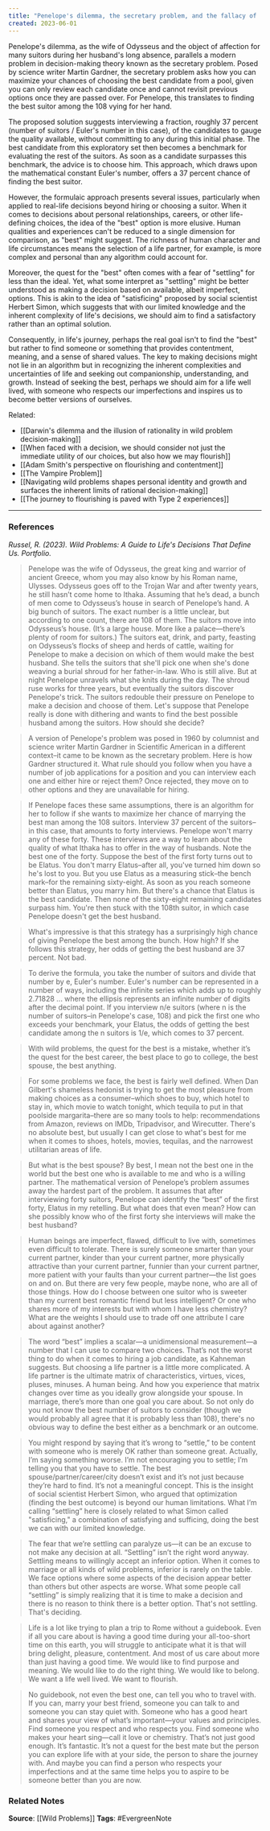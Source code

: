 ```yaml
---
title: "Penelope's dilemma, the secretary problem, and the fallacy of 'best' in human relationships"
created: 2023-06-01
---
```


Penelope's dilemma, as the wife of Odysseus and the object of affection for many suitors during her husband's long absence, parallels a modern problem in decision-making theory known as the secretary problem. Posed by science writer Martin Gardner, the secretary problem asks how you can maximize your chances of choosing the best candidate from a pool, given you can only review each candidate once and cannot revisit previous options once they are passed over. For Penelope, this translates to finding the best suitor among the 108 vying for her hand.

The proposed solution suggests interviewing a fraction, roughly 37 percent (number of suitors / Euler's number in this case), of the candidates to gauge the quality available, without committing to any during this initial phase. The best candidate from this exploratory set then becomes a benchmark for evaluating the rest of the suitors. As soon as a candidate surpasses this benchmark, the advice is to choose him. This approach, which draws upon the mathematical constant Euler's number, offers a 37 percent chance of finding the best suitor.

However, the formulaic approach presents several issues, particularly when applied to real-life decisions beyond hiring or choosing a suitor. When it comes to decisions about personal relationships, careers, or other life-defining choices, the idea of the "best" option is more elusive. Human qualities and experiences can't be reduced to a single dimension for comparison, as "best" might suggest. The richness of human character and life circumstances means the selection of a life partner, for example, is more complex and personal than any algorithm could account for.

Moreover, the quest for the "best" often comes with a fear of "settling" for less than the ideal. Yet, what some interpret as "settling" might be better understood as making a decision based on available, albeit imperfect, options. This is akin to the idea of "satisficing" proposed by social scientist Herbert Simon, which suggests that with our limited knowledge and the inherent complexity of life's decisions, we should aim to find a satisfactory rather than an optimal solution.

Consequently, in life's journey, perhaps the real goal isn't to find the "best" but rather to find someone or something that provides contentment, meaning, and a sense of shared values. The key to making decisions might not lie in an algorithm but in recognizing the inherent complexities and uncertainties of life and seeking out companionship, understanding, and growth. Instead of seeking the best, perhaps we should aim for a life well lived, with someone who respects our imperfections and inspires us to become better versions of ourselves.

Related:
- [[Darwin's dilemma and the illusion of rationality in wild problem decision-making]]
- [[When faced with a decision, we should consider not just the immediate utility of our choices, but also how we may flourish]]
- [[Adam Smith's perspective on flourishing and contentment]]
- [[The Vampire Problem]]
- [[Navigating wild problems shapes personal identity and growth and surfaces the inherent limits of rational decision-making]]
- [[The journey to flourishing is paved with Type 2 experiences]]

--- 
### References

*Russel, R. (2023). Wild Problems: A Guide to Life's Decisions That Define Us. Portfolio.*

> Penelope was the wife of Odysseus, the great king and warrior of ancient Greece, whom you may also know by his Roman name, Ulysses. Odysseus goes off to the Trojan War and after twenty years, he still hasn’t come home to Ithaka. Assuming that he’s dead, a bunch of men come to Odysseus’s house in search of Penelope’s hand. A big bunch of suitors. The exact number is a little unclear, but according to one count, there are 108 of them. The suitors move into Odysseus’s house. (It’s a large house. More like a palace—there’s plenty of room for suitors.) The suitors eat, drink, and party, feasting on Odysseus’s flocks of sheep and herds of cattle, waiting for Penelope to make a decision on which of them would make the best husband. She tells the suitors that she'll pick one when she's done weaving a burial shroud for her father-in-law. Who is still alive. But at night Penelope unravels what she knits during the day. The shroud ruse works for three years, but eventually the suitors discover Penelope's trick. The suitors redouble their pressure on Penelope to make a decision and choose of them. Let's suppose that Penelope really is done with dithering and wants to find the best possible husband among the suitors. How should she decide?

> A version of Penelope's problem was posed in 1960 by columnist and science writer Martin Gardner in Scientific American in a different context–it came to be known as the secretary problem. Here is how Gardner structured it. What rule should you follow when you have a number of job applications for a position and you can interview each one and either hire or reject them? Once rejected, they move on to other options and they are unavailable for hiring. 

 > If Penelope faces these same assumptions, there is an algorithm for her to follow if she wants to maximize her chance of marrying the best man among the 108 suitors. Interview 37 percent of the suitors–in this case, that amounts to forty interviews. Penelope won't marry any of these forty. These interviews are a way to learn about the quality of what Ithaka has to offer in the way of husbands. Note the best one of the forty. Suppose the best of the first forty turns out to be Elatus. You don't marry Elatus–after all, you've turned him down so he's lost to you. But you use Elatus as a measuring stick–the bench mark–for the remaining sixty-eight. As soon as you reach someone better than Elatus, you marry him. But there's a chance that Elatus is the best candidate. Then none of the sixty-eight remaining candidates surpass him. You're then stuck with the 108th suitor, in which case Penelope doesn't get the best husband. 
 
> What's impressive is that this strategy has a surprisingly high chance of giving Penelope the best among the bunch. How high? If she follows this strategy, her odds of getting the best husband are 37 percent. Not bad. 

> To derive the formula, you take the number of suitors and divide that number by e, Euler's number. Euler's number can be represented in a number of ways, including the infinite series which adds up to roughly 2.71828 ... where the ellipsis represents an infinite number of digits after the decimal point. If you interview n/e suitors (where n is the number of suitors–in Penelope's case, 108) and pick the first one who exceeds your benchmark, your Elatus, the odds of getting the best candidate among the n suitors is 1/e, which comes to 37 percent.

> With wild problems, the quest for the best is a mistake, whether it’s the quest for the best career, the best place to go to college, the best spouse, the best anything.

>  For some problems we face, the best is fairly well defined. When Dan Gilbert's shameless hedonist is trying to get the most pleasure from making choices as a consumer–which shoes to buy, which hotel to stay in, which movie to watch tonight, which tequila to put in that poolside margarita–there are so many tools to help: recommendations from Amazon, reviews on IMDb, Tripadvisor, and Wirecutter. There's no absolute best, but usually I can get close to what's best for me when it comes to shoes, hotels, movies, tequilas, and the narrowest utilitarian areas of life. 

>  But what is the best spouse? By best, I mean not the best one in the world but the best one who is available to me and who is a willing partner. The mathematical version of Penelope’s problem assumes away the hardest part of the problem. It assumes that after interviewing forty suitors, Penelope can identify the “best” of the first forty, Elatus in my retelling. But what does that even mean? How can she possibly know who of the first forty she interviews will make the best husband?

>  Human beings are imperfect, flawed, difficult to live with, sometimes even difficult to tolerate. There is surely someone smarter than your current partner, kinder than your current partner, more physically attractive than your current partner, funnier than your current partner, more patient with your faults than your current partner—the list goes on and on. But there are very few people, maybe none, who are all of those things. How do I choose between one suitor who is sweeter than my current best romantic friend but less intelligent? Or one who shares more of my interests but with whom I have less chemistry? What are the weights I should use to trade off one attribute I care about against another? 

>  The word “best” implies a scalar—a unidimensional measurement—a number that I can use to compare two choices. That’s not the worst thing to do when it comes to hiring a job candidate, as Kahneman suggests. But choosing a life partner is a little more complicated. A life partner is the ultimate matrix of characteristics, virtues, vices, pluses, minuses. A human being. And how you experience that matrix changes over time as you ideally grow alongside your spouse. In marriage, there’s more than one goal you care about. So not only do you not know the best number of suitors to consider (though we would probably all agree that it is probably less than 108), there's no obvious way to define the best either as a benchmark or an outcome.

> You might respond by saying that it’s wrong to “settle,” to be content with someone who is merely OK rather than someone great. Actually, I’m saying something worse. I’m not encouraging you to settle; I’m telling you that you have to settle. The best spouse/partner/career/city doesn’t exist and it’s not just because they’re hard to find. It’s not a meaningful concept. This is the insight of social scientist Herbert Simon, who argued that optimization (finding the best outcome) is beyond our human limitations. What I’m calling “settling” here is closely related to what Simon called "satisficing," a combination of satisfying and sufficing, doing the best we can with our limited knowledge.

> The fear that we’re settling can paralyze us—it can be an excuse to not make any decision at all. “Settling” isn’t the right word anyway. Settling means to willingly accept an inferior option. When it comes to marriage or all kinds of wild problems, inferior is rarely on the table. We face options where some aspects of the decision appear better than others but other aspects are worse. What some people call “settling” is simply realizing that it is time to make a decision and there is no reason to think there is a better option. That's not settling. That's deciding.

> Life is a lot like trying to plan a trip to Rome without a guidebook. Even if all you care about is having a good time during your all-too-short time on this earth, you will struggle to anticipate what it is that will bring delight, pleasure, contentment. And most of us care about more than just having a good time. We would like to find purpose and meaning. We would like to do the right thing. We would like to belong. We want a life well lived. We want to flourish.

> No guidebook, not even the best one, can tell you who to travel with. If you can, marry your best friend, someone you can talk to and someone you can stay quiet with. Someone who has a good heart and shares your view of what’s important—your values and principles. Find someone you respect and who respects you. Find someone who makes your heart sing—call it love or chemistry. That’s not just good enough. It’s fantastic. It’s not a quest for the best mate but the person you can explore life with at your side, the person to share the journey with. And maybe you can find a person who respects your imperfections and at the same time helps you to aspire to be someone better than you are now. 

### Related Notes
**Source**: [[Wild Problems]]
**Tags**: #EvergreenNote
